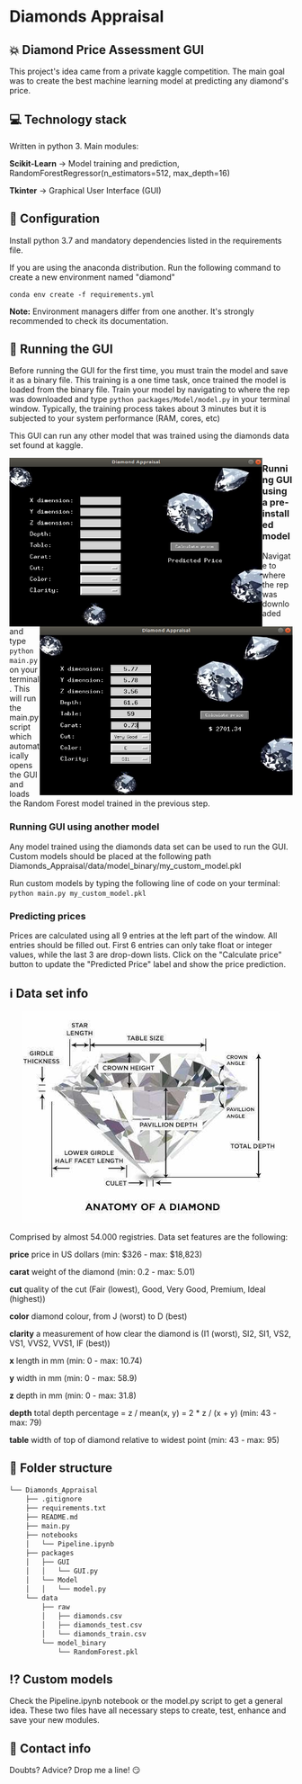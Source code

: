 # Diamonds Appraisal

## :boom: Diamond Price Assessment GUI

This project's idea came from a private kaggle competition. The main goal was to create the best machine learning model at predicting any diamond's price.

## :computer: Technology stack
Written in python 3. Main modules:

**Scikit-Learn** -> Model training and prediction, RandomForestRegressor(n_estimators=512, max_depth=16)

**Tkinter** -> Graphical User Interface (GUI)

## :wrench: Configuration

Install python 3.7 and mandatory dependencies listed in the requirements file.

If you are using the anaconda distribution. Run the following command to create a new environment named "diamond"

```
conda env create -f requirements.yml
```

**Note:** Environment managers differ from one another. It's strongly recommended to check its documentation.

## :snake: Running the GUI
Before running the GUI for the first time, you must train the model and save it as a binary file. This training is a one time task, once trained the model is loaded from the binary file. Train your model by navigating to where the rep was downloaded and type `python packages/Model/model.py` in your terminal window. Typically, the training process takes about 3 minutes but it is subjected to your system performance (RAM, cores, etc)

This GUI can run any other model that was trained using the diamonds data set found at kaggle.

<img align="left" width="450" height="300" src="images/gui2.png">
<img align="right" width="450" height="300" src="images/gui1.png">

### Running GUI using a pre-installed model 
Navigate to where the rep was downloaded and type `python main.py` on your terminal. This will run the main.py script which automatically opens the GUI and loads the Random Forest model trained in the previous step.

### Running GUI using another model
Any model trained using the diamonds data set can be used to run the GUI. Custom models should be placed at the following path Diamonds_Appraisal/data/model_binary/my_custom_model.pkl

Run custom models by typing the following line of code on your terminal: `python main.py my_custom_model.pkl`

### Predicting prices
Prices are calculated using all 9 entries at the left part of the window. All entries should be filled out. First 6 entries can only take float or integer values, while the last 3 are drop-down lists. Click on the "Calculate price" button to update the "Predicted Price" label and show the price prediction.

## :information_source: Data set info

<p align="center">
  <img width="457" height="376" src="images/diamond.jpg">
</p>

Comprised by almost 54.000 registries. Data set features are the following:

**price** price in US dollars (min: $326 - max: $18,823)

**carat** weight of the diamond (min: 0.2 - max: 5.01)

**cut** quality of the cut (Fair (lowest), Good, Very Good, Premium, Ideal (highest))

**color** diamond colour, from J (worst) to D (best)

**clarity** a measurement of how clear the diamond is (I1 (worst), SI2, SI1, VS2, VS1, VVS2, VVS1, IF (best))

**x** length in mm (min: 0 - max: 10.74)

**y** width in mm (min: 0 - max: 58.9)

**z** depth in mm (min: 0 - max: 31.8)

**depth** total depth percentage = z / mean(x, y) = 2 * z / (x + y) (min: 43 - max: 79)

**table** width of top of diamond relative to widest point (min: 43 - max: 95)

## :file_folder: Folder structure
```
└── Diamonds_Appraisal
    ├── .gitignore
    ├── requirements.txt
    ├── README.md
    ├── main.py
    ├── notebooks
    │   └── Pipeline.ipynb
    ├── packages
    │   ├── GUI
    │   │   └── GUI.py
    │   └── Model
    │   │   └── model.py
    └── data
        ├── raw
        │   ├── diamonds.csv
        │   ├── diamonds_test.csv
        │   └── diamonds_train.csv
        └── model_binary
            └── RandomForest.pkl
```

## :interrobang: Custom models
Check the Pipeline.ipynb notebook or the model.py script to get a general idea. These two files have all necessary steps to create, test, enhance and save your new modules.

## :love_letter: Contact info
Doubts? Advice?  Drop me a line! :smirk:
